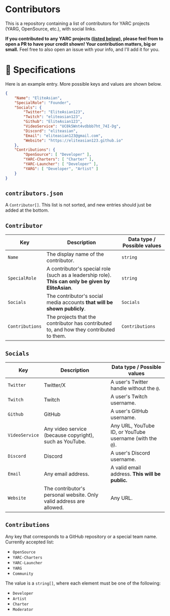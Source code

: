 # Contributors
This is a repository containing a list of contributors for YARC projects (YARG, OpenSource, etc.), with social links.

**If you contributed to any YARC projects ([listed below](#contributions)), please feel from to open a PR to have your credit shown! Your contribution matters, big or small.** Feel free to also open an issue with your info, and I'll add it for you.

# 📝 Specifications

Here is an example entry. More possible keys and values are shown below.

```json
{
    "Name": "EliteAsian",
    "SpecialRole": "Founder",
    "Socials": {
        "Twitter": "EliteAsian123",
        "Twitch": "eliteasian123",
        "Github": "EliteAsian123",
        "VideoService": "UC0k5Wnt4vdbbb7ht_74I-Dg",
        "Discord": "eliteasian",
        "Email": "eliteasian123@gmail.com",
        "Website": "https://eliteasian123.github.io"
    },
    "Contributions": {
        "OpenSource": [ "Developer" ],
        "YARC-Charters": [ "Charter" ],
        "YARC-Launcher": [ "Developer" ],
        "YARG": [ "Developer", "Artist" ]
    }
}
```

## `contributors.json`

A `Contributor[]`. This list is not sorted, and new entries should just be added at the bottom.

## `Contributor`

| Key | Description | Data type / Possible values |
| --- | --- | --- |
| `Name` | The display name of the contributor. | `string` |
| `SpecialRole` | A contributor's special role (such as a leadership role). **This can only be given by EliteAsian**. | `string` |
| `Socials` | The contributor's social media accounts **that will be shown publicly**. | `Socials` |
| `Contributions` | The projects that the contributor has contributed to, and how they contributed to them. | `Contributions` |

## `Socials`

| Key | Description | Data type / Possible values |
| --- | --- | --- |
| `Twitter` | Twitter/X | A user's Twitter handle without the `@`. |
| `Twitch` | Twitch | A user's Twitch username. |
| `Github` | GitHub | A user's GitHub username. |
| `VideoService` | Any video service (because copyright), such as YouTube. | Any URL, YouTube ID, or YouTube username (with the `@`). |
| `Discord` | Discord | A user's Discord username. |
| `Email` | Any email address. | A valid email address. **This will be public.** |
| `Website` | The contributor's personal website. Only valid address are allowed. | Any URL. |

## `Contributions`

Any key that corresponds to a GitHub repository or a special team name. Currently accepted list:
* `OpenSource`
* `YARC-Charters`
* `YARC-Launcher`
* `YARG`
* `Community`

The value is a `string[]`, where each element must be one of the following:
* `Developer`
* `Artist`
* `Charter`
* `Moderator`
